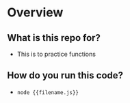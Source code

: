 # Overview

## What is this repo for?
- This is to practice functions

## How do you run this code?
- `node {{filename.js}}`